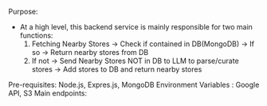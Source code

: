 Purpose:

- At a high level, this backend service is mainly responsible for two main functions:
  1. Fetching Nearby Stores -> Check if contained in DB(MongoDB) -> If so -> Return nearby stores from DB
  2. If not -> Send Nearby Stores NOT in DB to LLM to parse/curate stores -> Add stores to DB and return nearby stores

Pre-requisites: Node.js, Expres.js, MongoDB
Environment Variables : Google API, S3
Main endpoints:
